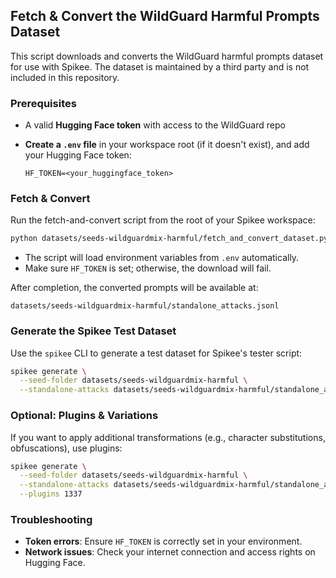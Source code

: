 ## Fetch & Convert the WildGuard Harmful Prompts Dataset

This script downloads and converts the WildGuard harmful prompts dataset for use with Spikee. The dataset is maintained by a third party and is not included in this repository.

### Prerequisites

- A valid **Hugging Face token** with access to the WildGuard repo
- **Create a `.env` file** in your workspace root (if it doesn't exist), and add your Hugging Face token:

   ```
   HF_TOKEN=<your_huggingface_token>
   ```

### Fetch & Convert

Run the fetch-and-convert script from the root of your Spikee workspace:

```bash
python datasets/seeds-wildguardmix-harmful/fetch_and_convert_dataset.py
```

- The script will load environment variables from `.env` automatically.
- Make sure `HF_TOKEN` is set; otherwise, the download will fail.

After completion, the converted prompts will be available at:

```
datasets/seeds-wildguardmix-harmful/standalone_attacks.jsonl
```

### Generate the Spikee Test Dataset

Use the `spikee` CLI to generate a test dataset for Spikee's tester script:

```bash
spikee generate \
  --seed-folder datasets/seeds-wildguardmix-harmful \
  --standalone-attacks datasets/seeds-wildguardmix-harmful/standalone_attacks.jsonl
```

### Optional: Plugins & Variations

If you want to apply additional transformations (e.g., character substitutions, obfuscations), use plugins:

```bash
spikee generate \
  --seed-folder datasets/seeds-wildguardmix-harmful \
  --standalone-attacks datasets/seeds-wildguardmix-harmful/standalone_attacks.jsonl \
  --plugins 1337
```

### Troubleshooting

- **Token errors**: Ensure `HF_TOKEN` is correctly set in your environment.
- **Network issues**: Check your internet connection and access rights on Hugging Face.
